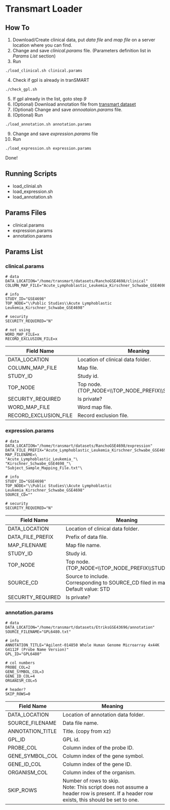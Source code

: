 # Transmart Loader

## How To

1. Download/Create clinical data, 
put _data file_ and _map file_ 
on a server location where you can find.
2. Change and save _clinical.params_ file. 
(Parameters definition list in _Params List_ section)
3. Run
```shell
./load_clinical.sh clinical.params
```
4. Check if gpl is already in tranSMART
```shell
./check_gpl.sh
```
5. If gpl already in the list, goto step _9_
6. (Optional) Download annotation file from 
[transmart dataset](library.transmartfoundation.org/datasets/)
7. (Optional) Change and save _annoataion.params_ file.
8. (Optional) Run
```shell
./load_annotation.sh annotation.params
```
9. Change and save _expression.params_ file
10. Run
```shell
./load_expression.sh expression.params
```
Done!


## Running Scripts

* load_clinial.sh
* load_expression.sh
* load_annotation.sh

## Params Files

* clinical.params
* expression.params
* annotation.params

## Params List

### clinical.params
```shell
# data  
DATA_LOCATION="/home/transmart/datasets/RanchoGSE4698/clinical"  
COLUMN_MAP_FILE="Acute_Lymphoblastic_Leukemia_Kirschner_Schwabe_GSE4698_Mapping_File.txt"  

# info  
STUDY_ID="GSE4698"  
TOP_NODE="\\Public Studies\\Acute Lymphoblastic Leukemia_Kirschner_Schwabe_GSE4698"  

# security  
SECURITY_REQUIRED="N"  

# not using  
WORD_MAP_FILE=x  
RECORD_EXCLUSION_FILE=x  
```
| Field Name | Meaning |
| - | - |
| DATA_LOCATION   | Location of clinical data folder. |
| COLUMN_MAP_FILE | Map file. |
| STUDY_ID        | Study id. |
| TOP_NODE        | Top node. <br> (TOP_NODE=\\\TOP_NODE_PREFIX\\\STUDY_NAME) |
| SECURITY_REQUIRED     | Is private? |
| WORD_MAP_FILE         | Word map file. |
| RECORD_EXCLUSION_FILE | Record exclusion file. |

### expression.params
```shell
# data
DATA_LOCATION="/home/transmart/datasets/RanchoGSE4698/expression"
DATA_FILE_PREFIX="Acute_Lymphoblastic_Leukemia_Kirschner_Schwabe_GSE4698_Gene_Expression_Data"
MAP_FILENAME=\
"Acute_Lymphoblastic_Leukemia_"\
"Kirschner_Schwabe_GSE4698_"\
"Subject_Sample_Mapping_File.txt"\

# info
STUDY_ID="GSE4698"
TOP_NODE="\\Public Studies\\Acute Lymphoblastic Leukemia_Kirschner_Schwabe_GSE4698"
SOURCE_CD=""

# security
SECURITY_REQUIRED="N"

```
| Field Name | Meaning |
| - | - |
| DATA_LOCATION   | Location of clinical data folder. |
| DATA_FILE_PREFIX | Prefix of data file. |
| MAP_FILENAME | Map file name. |
| STUDY_ID        | Study id. |
| TOP_NODE        | Top node. <br> (TOP_NODE=\\\TOP_NODE_PREFIX\\\STUDY_NAME) |
| SOURCE_CD | Source to include. <br> Corresponding to SOURCE_CD filed in map file. <br> Default value: STD |
| SECURITY_REQUIRED     | Is private? |

### annotation.params
``` shell
# data
DATA_LOCATION="/home/transmart/datasets/EtriksGSE43696/annotation"
SOURCE_FILENAME="GPL6480.txt"

# info
ANNOTATION_TITLE="Agilent-014850 Whole Human Genome Microarray 4x44K G4112F (Probe Name Version)"
GPL_ID="GPL6480"

# col numbers
PROBE_COL=2
GENE_SYMBOL_COL=3
GENE_ID_COL=4
ORGANISM_COL=5

# header?
SKIP_ROWS=0

```
| Field Name | Meaning |
| - | - |
| DATA_LOCATION    | Location of annotation data folder. |
| SOURCE_FILENAME  | Data file name. |
| ANNOTATION_TITLE | Title. (copy from xz) |
| GPL_ID | GPL id. |
| PROBE_COL | Column index of the probe ID. |
| GENE_SYMBOL_COL | Column index of the gene symbol. |
| GENE_ID_COL | Column index of the gene ID. |
| ORGANISM_COL | Column index of the organism. |
| SKIP_ROWS | Number of rows to skip. <br>Note: This script does not assume a header row is present. If a header row exists, this should be set to one. |
